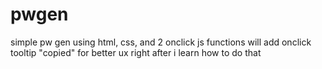# pwgen
simple pw gen using html, css, and 2 onclick js functions
will add onclick tooltip "copied" for better ux right after i learn how to do that

